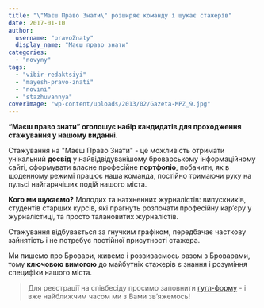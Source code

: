```yaml
---
title: "\"Маєш Право Знати\" розширяє команду і шукає стажерів"
date: 2017-01-10
author: 
  username: "pravoZnaty"
  display_name: "Маєш право знати"
categories: 
  - "novyny"
tags: 
  - "vibir-redaktsiyi"
  - "mayesh-pravo-znati"
  - "novini"
  - "stazhuvannya"
coverImage: "wp-content/uploads/2013/02/Gazeta-MPZ_9.jpg"
---
```


**“Маєш право знати” оголошує набір кандидатів для проходження стажування у нашому виданні.**

Стажування на "Маєш Право Знати" - це можливість отримати унікальний **досвід** у найвідвідуванішому броварському інформаційному сайті, сформувати власне професійне **портфоліо**, побачити, як в щоденному режимі працює наша команда, постійно тримаючи руку на пульсі найгарячіших подій нашого міста.

**Кого ми шукаємо?** Молодих та натхненних журналістів: випускників, студентів старших курсів, які прагнуть розпочати професійну кар’єру у журналістиці, та просто талановитих журналістів.

Стажування відбувається за гнучким графіком, передбачає часткову зайнятість і не потребує постійної присутності стажера.

Ми пишемо про Бровари, живемо і розвиваємось разом з Броварами, тому **ключовою вимогою** до майбутніх стажерів є знання і розуміння специфіки нашого міста.

> Для реєстрації на співбесіду просимо заповнити [гугл-форму](https://goo.gl/forms/2J9mTYu2lxa98tc92) - і вже найближчим часом ми з Вами зв’яжемось!
